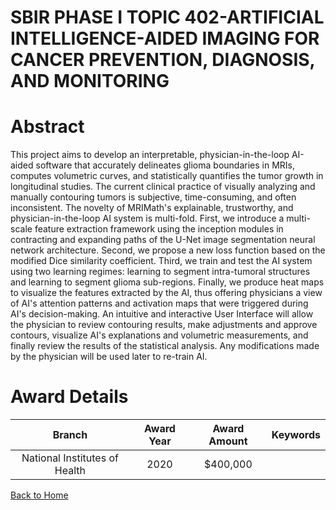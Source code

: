 
SBIR PHASE I TOPIC 402-ARTIFICIAL INTELLIGENCE-AIDED IMAGING FOR CANCER PREVENTION, DIAGNOSIS, AND MONITORING
=============================================================================================================

# Abstract


This project aims to develop an interpretable, physician-in-the-loop AI-aided software that accurately delineates glioma boundaries in MRIs, computes volumetric curves, and statistically quantifies the tumor growth in longitudinal studies. The current clinical practice of visually analyzing and manually contouring tumors is subjective, time-consuming, and often inconsistent. The novelty of MRIMath's explainable, trustworthy, and physician-in-the-loop AI system is multi-fold. First, we introduce a multi-scale feature extraction framework using the inception modules in contracting and expanding paths of the U-Net image segmentation neural network architecture. Second, we propose a new loss function based on the modified Dice similarity coefficient. Third, we train and test the AI system using two learning regimes: learning to segment intra-tumoral structures and learning to segment glioma sub-regions. Finally, we produce heat maps to visualize the features extracted by the AI, thus offering physicians a view of AI's attention patterns and activation maps that were triggered during AI's decision-making. An intuitive and interactive User Interface will allow the physician to review contouring results, make adjustments and approve contours, visualize AI's explanations and volumetric measurements, and finally review the results of the statistical analysis. Any modifications made by the physician will be used later to re-train AI.  

# Award Details

|Branch|Award Year|Award Amount|Keywords|
| :---: | :---: | :---: | :---: |
|National Institutes of Health|2020|$400,000||
  
  


[Back to Home](https://github.com/chrischow/dod_sbir_awards/CC/#918)